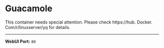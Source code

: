# Guacamole

This container needs special attention. Please check https://hub. Docker. Com/r/linuxserver/yq for details.

---

**WebUI Port:** `80`